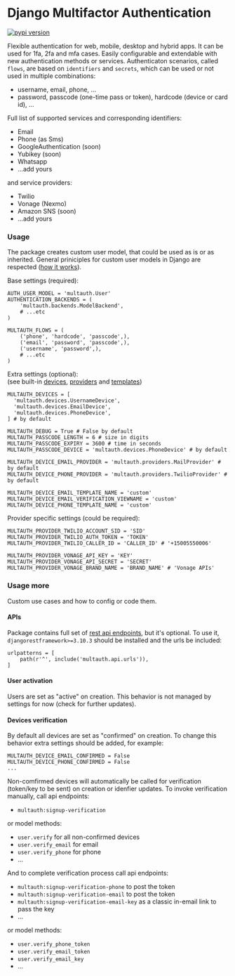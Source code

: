 # Django Multifactor Authentication


[![pypi version](https://img.shields.io/pypi/v/django-multifactor-authentication.svg)](https://pypi.org/project/django-multifactor-authentication/)


Flexible authentication for web, mobile, desktop and hybrid apps. It can be used for 1fa, 2fa and mfa cases. Easily configurable and extendable with new authentication methods or services. Authenticaton scenarios, called `flows`, are based on `identifiers` and `secrets`, which can be used or not used in multiple combinations:
- username, email, phone, ...
- password, passcode (one-time pass or token), hardcode (device or card id), ...

Full list of supported services and corresponding identifiers:
- Email
- Phone (as Sms)
- GoogleAuthentication (soon)
- Yubikey (soon)
- Whatsapp
- ...add yours

and service providers:  
- Twilio
- Vonage (Nexmo)
- Amazon SNS (soon)
- ...add yours




### Usage

The package creates custom user model, that could be used as is or as inherited. General priniciples for custom user models in Django are respected ([how it works](https://docs.djangoproject.com/en/2.2/topics/auth/customizing/#substituting-a-custom-user-model)).


Base settings (required):
```
AUTH_USER_MODEL = 'multauth.User'
AUTHENTICATION_BACKENDS = (
    'multauth.backends.ModelBackend',
    # ...etc
)

MULTAUTH_FLOWS = (
    ('phone', 'hardcode', 'passcode',),
    ('email', 'password', 'passcode',),
    ('username', 'password',),
    # ...etc
)

```


Extra settings (optional):  
(see built-in [devices](./multauth/devices), [providers](./multauth/providers) and [templates](./multauth/templates))  
```
MULTAUTH_DEVICES = [
  'multauth.devices.UsernameDevice',
  'multauth.devices.EmailDevice',
  'multauth.devices.PhoneDevice',
] # by default

MULTAUTH_DEBUG = True # False by default
MULTAUTH_PASSCODE_LENGTH = 6 # size in digits
MULTAUTH_PASSCODE_EXPIRY = 3600 # time in seconds
MULTAUTH_PASSCODE_DEVICE = 'multauth.devices.PhoneDevice' # by default

MULTAUTH_DEVICE_EMAIL_PROVIDER = 'multauth.providers.MailProvider' # by default
MULTAUTH_DEVICE_PHONE_PROVIDER = 'multauth.providers.TwilioProvider' # by default

MULTAUTH_DEVICE_EMAIL_TEMPLATE_NAME = 'custom'
MULTAUTH_DEVICE_EMAIL_VERIFICATION_VIEWNAME = 'custom'
MULTAUTH_DEVICE_PHONE_TEMPLATE_NAME = 'custom'
```


Provider specific settings (could be required):  
```
MULTAUTH_PROVIDER_TWILIO_ACCOUNT_SID = 'SID'
MULTAUTH_PROVIDER_TWILIO_AUTH_TOKEN = 'TOKEN'
MULTAUTH_PROVIDER_TWILIO_CALLER_ID = 'CALLER_ID' # '+15005550006'

MULTAUTH_PROVIDER_VONAGE_API_KEY = 'KEY'
MULTAUTH_PROVIDER_VONAGE_API_SECRET = 'SECRET'
MULTAUTH_PROVIDER_VONAGE_BRAND_NAME = 'BRAND_NAME' # 'Vonage APIs'
```


### Usage more

Custom use cases and how to config or code them.


#### APIs

Package contains full set of [rest api endpoints](./multauth/api/urls.py), but it's optional. To use it, `djangorestframework>=3.10.3` should be installed and the urls be included:
```
urlpatterns = [
    path(r'^', include('multauth.api.urls')),
]
```


#### User activation

Users are set as "active" on creation.
This behavior is not managed by settings for now (check for further updates).


#### Devices verification

By default all devices are set as "confirmed" on creation.
To change this behavior extra settings should be added, for example:  
```
MULTAUTH_DEVICE_EMAIL_CONFIRMED = False
MULTAUTH_DEVICE_PHONE_CONFIRMED = False
...
```

Non-comfirmed devices will automatically be called for verification (token/key to be sent) on creation or idenfier updates. To invoke verification manually, call api endpoints:
- `multauth:signup-verification`

or model methods:
- `user.verify` for all non-confirmed devices
- `user.verify_email` for email
- `user.verify_phone` for phone
- ...

And to complete verification process call api endpoints:
- `multauth:signup-verification-phone` to post the token
- `multauth:signup-verification-email` to post the token
- `multauth:signup-verification-email-key` as a classic in-email link to pass the key
- ...

or model methods:
- `user.verify_phone_token`
- `user.verify_email_token`
- `user.verify_email_key`
- ...


